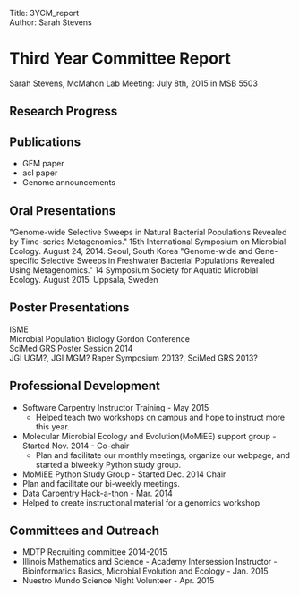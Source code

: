 Title: 3YCM_report  
Author: Sarah Stevens  

# Third Year Committee Report
Sarah Stevens, McMahon Lab
Meeting: July 8th, 2015 in MSB 5503

## Research Progress

## Publications
- GFM paper
- acI paper
- Genome announcements

## Oral Presentations
"Genome-wide Selective Sweeps in Natural Bacterial Populations Revealed by Time-series Metagenomics." 15th International Symposium on Microbial Ecology. August 24, 2014. Seoul, South Korea
"Genome-wide and Gene-specific Selective Sweeps in Freshwater Bacterial Populations Revealed Using Metagenomics." 14 Symposium Society for Aquatic Microbial Ecology. August 2015. Uppsala, Sweden

## Poster Presentations
ISME  
Microbial Population Biology Gordon Conference  
SciMed GRS Poster Session 2014  
JGI UGM?, JGI MGM? Raper Symposium 2013?, SciMed GRS 2013?  

## Professional Development
- Software Carpentry Instructor Training - May 2015
  - Helped teach two workshops on campus and hope to instruct more this year.
- Molecular Microbial Ecology and Evolution(MoMiEE) support group - Started Nov. 2014 - Co-chair
  - Plan and facilitate our monthly meetings, organize our webpage, and started a biweekly Python study group.
- MoMiEE Python Study Group - Started Dec. 2014 Chair
 - Plan and facilitate our bi-weekly meetings.  
- Data Carpentry Hack-a-thon - Mar. 2014
 - Helped to create instructional material for a genomics workshop  

## Committees and Outreach
- MDTP Recruiting committee 2014-2015
- Illinois Mathematics and Science - Academy Intersession Instructor - Bioinformatics Basics, Microbial Evolution and Ecology - Jan. 2015
- Nuestro Mundo Science Night Volunteer - Apr. 2015
